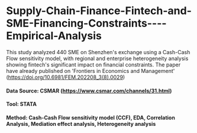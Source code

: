 # Supply-Chain-Finance-Fintech-and-SME-Financing-Constraints----Empirical-Analysis
This study analyzed 440 SME on Shenzhen's exchange using a Cash-Cash Flow sensitivity model, with regional and enterprise heterogeneity analysis showing fintech's significant impact on financial constraints. The paper have already published on 'Frontiers in Economics and Management' (https://doi.org/10.6981/FEM.202208_3(8).0029)

#### Data Source: CSMAR (https://www.csmar.com/channels/31.html)
#### Tool: STATA
#### Method: Cash-Cash Flow sensitivity model (CCF), EDA, Correlation Analysis, Mediation effect analysis, Heterogeneity analysis




